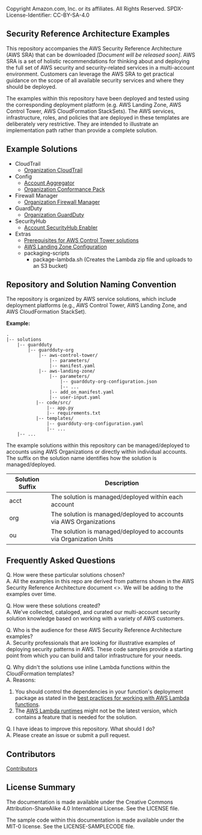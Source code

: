 Copyright Amazon.com, Inc. or its affiliates. All Rights Reserved. SPDX-License-Identifier: CC-BY-SA-4.0

## Security Reference Architecture Examples

This repository accompanies the AWS Security Reference Architecture (AWS SRA) that can be 
downloaded *[Document will be released soon]*.  AWS SRA is a set of holistic recommendations for thinking about and 
deploying the full set of AWS security and security-related services in a multi-account environment. Customers can 
leverage the AWS SRA to get practical guidance on the scope of all available security services and where they should 
be deployed.

The examples within this repository have been deployed and tested using the corresponding deployment 
platform (e.g. AWS Landing Zone, AWS Control Tower, AWS CloudFormation StackSets).  The AWS services, infrastructure, 
roles, and policies that are deployed in these templates are deliberately very restrictive. They are intended to 
illustrate an implementation path rather than provide a complete solution.

## Example Solutions
* CloudTrail
    * [Organization CloudTrail](solutions/cloudtrail/cloudtrail-org/README.md)
* Config
    * [Account Aggregator](solutions/config/aggregator-acct/README.md)
    * [Organization Conformance Pack](solutions/config/conformance-pack-org/README.md)
* Firewall Manager
    * [Organization Firewall Manager](solutions/firewall-manager/firewall-manager-org)
* GuardDuty
    * [Organization GuardDuty](solutions/guardduty/guardduty-org/README.md)
* SecurityHub
    * [Account SecurityHub Enabler](solutions/securityhub/securityhub-enabler-acct/README.md)
* Extras
   * [Prerequisites for AWS Control Tower solutions](extras/aws-control-tower/prerequisites/README.md)
   * [AWS Landing Zone Configuration](extras/aws-landing-zone-configuration/README.md)
   * packaging-scripts 
      * package-lambda.sh (Creates the Lambda zip file and uploads to an S3 bucket)

## Repository and Solution Naming Convention

The repository is organized by AWS service solutions, which include deployment platforms (e.g., AWS Control Tower, 
AWS Landing Zone, and AWS CloudFormation StackSet).

**Example:**
```
.
|-- solutions
    |-- guardduty
        |-- guardduty-org
            |-- aws-control-tower/
                |-- parameters/
                |-- manifest.yaml
            |-- aws-landing-zone/
                |-- parameters/
                    |-- guardduty-org-configuration.json
                    |-- ...
                |-- add_on_manifest.yaml
                |-- user-input.yaml
           |-- code/src/
               |-- app.py
               |-- requirements.txt
           |-- templates/
               |-- guardduty-org-configuration.yaml
               |-- ...
    |-- ...
```

The example solutions within this repository can be managed/deployed to accounts using AWS Organizations or directly within individual accounts. The suffix on the solution name identifies how the solution is managed/deployed.

| Solution Suffix | Description |
| --------------- | ----------- |
| acct            | The solution is managed/deployed within each account | 
| org             | The solution is managed/deployed to accounts via AWS Organizations |
| ou              | The solution is managed/deployed to accounts via Organization Units |


## Frequently Asked Questions

Q. How were these particular solutions chosen?  
A. All the examples in this repo are derived from patterns shown in the AWS Security Reference Architecture document <<insert link to main doc>>.  We will be adding to the examples over time.

Q. How were these solutions created?  
A. We’ve collected, cataloged, and curated our multi-account security solution knowledge based on working with a variety of AWS customers.

Q. Who is the audience for these AWS Security Reference Architecture examples?  
A. Security professionals that are looking for illustrative examples of deploying security patterns in AWS. These code samples provide a starting point from which you can build and tailor infrastructure for your needs.

Q. Why didn't the solutions use inline Lambda functions within the CloudFormation templates?  
A. Reasons: 
1. You should control the dependencies in your function's deployment package as stated in the [best practices for working with AWS Lambda functions](https://docs.aws.amazon.com/lambda/latest/dg/best-practices.html). 
2. The [AWS Lambda runtimes](https://docs.aws.amazon.com/lambda/latest/dg/lambda-runtimes.html) might not be the latest version, which contains a feature that is needed for the solution.

Q. I have ideas to improve this repository. What should I do?  
A. Please create an issue or submit a pull request.

## Contributors
[Contributors](CONTRIBUTORS)

## License Summary
The documentation is made available under the Creative Commons Attribution-ShareAlike 4.0 International License. See the LICENSE file.

The sample code within this documentation is made available under the MIT-0 license. See the LICENSE-SAMPLECODE file.

